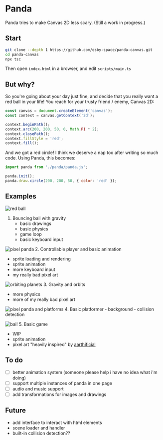 # Panda

Panda tries to make Canvas 2D less scary. (Still a work in progress.)

## Start
```bash
git clone --depth 1 https://github.com/esby-space/panda-canvas.git
cd panda-canvas
npx tsc
```
Then open `index.html` in a browser, and edit `scripts/main.ts`

## But why?

So you're going about your day just fine, and decide that you really want a red ball in your life! You reach for your trusty friend / enemy, Canvas 2D:

```javascript
const canvas = document.createElement('canvas');
const context = canvas.getContext('2d');

context.beginPath();
context.arc(200, 200, 50, 0, Math.PI * 2);
context.closePath();
context.fillStyle = 'red';
context.fill();
```
And we got a red circle! I think we deserve a nap too after writing so much code. Using Panda, this becomes:

```javascript
import panda from './panda/panda.js';

panda.init();
panda.draw.circle(200, 200, 50, { color: 'red' });
```

## Examples

![red ball](images/ball.jpg)
1. Bouncing ball with gravity
   - basic drawings
   - basic physics
   - game loop
   - basic keyboard input

![pixel panda](images/panda.jpg)
2. Controllable player and basic animation
   - sprite loading and rendering
   - sprite animation
   - more keyboard input
   - my really bad pixel art

![orbiting planets](images/orbit.jpg)
3. Gravity and orbits
   - more physics
   - more of my really bad pixel art

![pixel panda and platforms](images/platform.jpg)
4. Basic platformer
    - background
    - collision detection

![bai!](images/bai.jpg)
5. Basic game
   - WIP
   - sprite animation
   - pixel art "heavily inspired" by [aarthificial](https://www.youtube.com/watch?v=MZrp-FauId4)

## To do

- [ ] better animation system (someone please help i have no idea what i'm doing)
- [ ] support multiple instances of panda in one page
- [ ] audio and music support
- [ ] add transformations for images and drawings

## Future

- add interface to interact with html elements
- scene loader and handler
- built-in collision detection??
